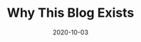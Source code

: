 ---
title: "Why This Blog Exists"
description: "My purpose and mindset behind starting this blog — \"Start with WHY\""
date: "2020-10-03"
---